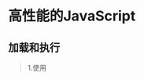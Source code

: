 # 高性能的JavaScript

## 加载和执行
> 1.使用<script>标签的defer属性
> 2.使用动态创建的<script>元素来下载并执行代码
> 3.使用XHR对象下载JavaScript代码并注入到页面中

## 数据存取
> 1.访问字面量和局部变量的速度最快，相反访问数组元素和对象成员较慢。
> 2.变量在作用域中的位置越深，局部变量存在作用域链的起始位置访问最快，全局变量存在于末端访问最慢，
> 3.避免with和try-catch语句中的catch子句，会改变执行环境的作用域链，小心使用。
> 4.嵌套的对象成员会影响性能，尽量少用。
> 5.属性和对象成员在原型链中的位置越深速度也会越慢。
> 6.可以把常用的对象成员和数组元素以及跨域变量，保存在局部变量中，来改善JavaScript性能。